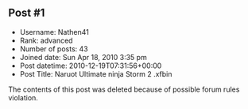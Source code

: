 ## Post #1
- Username: Nathen41
- Rank: advanced
- Number of posts: 43
- Joined date: Sun Apr 18, 2010 3:35 pm
- Post datetime: 2010-12-19T07:31:56+00:00
- Post Title: Naruot Ultimate ninja Storm 2 .xfbin

The contents of this post was deleted because of possible forum rules violation.
